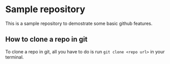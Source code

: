 # Sample repository

This is a sample repository to demostrate some basic github features.

## How to clone a repo in git

To clone a repo in git, all you have to do is run `git clone <repo url>` in your terminal.
